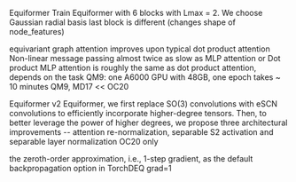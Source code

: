 

Equiformer
Train Equiformer with 6 blocks with Lmax = 2. We choose Gaussian radial basis
last block is different (changes shape of node_features)

equivariant graph attention improves upon typical dot product attention
Non-linear message passing almost twice as slow as MLP attention or Dot product
MLP attention is roughly the same as dot product attention, depends on the task
QM9: one A6000 GPU with 48GB, one epoch takes ~ 10 minutes
QM9, MD17 << OC20


Equiformer v2
Equiformer, we first replace SO(3) convolutions with eSCN convolutions to efficiently incorporate higher-degree tensors. Then, to better leverage the power of higher degrees, we propose three architectural improvements -- attention re-normalization, separable S2 activation and separable layer normalization
OC20 only

the zeroth-order approximation, i.e., 1-step gradient, as the default backpropagation option in TorchDEQ
grad=1